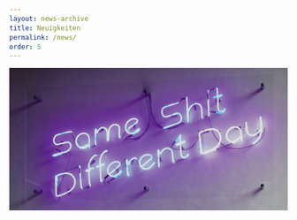 ```yaml
---
layout: news-archive
title: Neuigkeiten
permalink: /news/
order: 5
---
```


![PicSameShit](/images/same_shit_banner.jpg "It's never the what! It's allways the how.")

